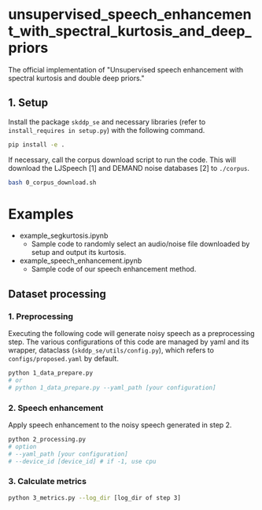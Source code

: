 # unsupervised_speech_enhancement_with_spectral_kurtosis_and_deep_priors
The official implementation of "Unsupervised speech enhancement with spectral kurtosis and double deep priors."

## 1. Setup
Install the package `skddp_se` and necessary libraries (refer to `install_requires in setup.py`) with the following command.
```bash
pip install -e .
```

If necessary, call the corpus download script to run the code. This will download the LJSpeech [1] and DEMAND noise databases [2] to `./corpus`.
```bash
bash 0_corpus_download.sh 
```

# Examples
- example_segkurtosis.ipynb
    - Sample code to randomly select an audio/noise file downloaded by setup and output its kurtosis.
- example_speech_enhancement.ipynb
    - Sample code of our speech enhancement method.

## Dataset processing
### 1. Preprocessing
Executing the following code will generate noisy speech as a preprocessing step.
The various configurations of this code are managed by yaml and its wrapper, dataclass (`skddp_se/utils/config.py`), which refers to `configs/proposed.yaml` by default.
```bash
python 1_data_prepare.py
# or
# python 1_data_prepare.py --yaml_path [your configuration]
```

### 2. Speech enhancement
Apply speech enhancement to the noisy speech generated in step 2.
```bash
python 2_processing.py
# option
# --yaml_path [your configuration]
# --device_id [device_id] # if -1, use cpu
```

### 3. Calculate metrics
```bash
python 3_metrics.py --log_dir [log_dir of step 3]
```